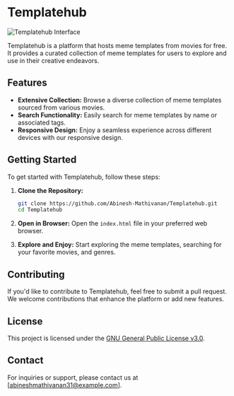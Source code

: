 # Templatehub

![Templatehub Interface](<img width="960" alt="th" src="https://github.com/Abinesh-Mathivanan/Templatehub/assets/113496287/9488ebb5-f649-4e8f-8a65-3338cff034e7">)

Templatehub is a platform that hosts meme templates from movies for free. It provides a curated collection of meme templates for users to explore and use in their creative endeavors.

## Features

- **Extensive Collection:** Browse a diverse collection of meme templates sourced from various movies.
- **Search Functionality:** Easily search for meme templates by name or associated tags.
- **Responsive Design:** Enjoy a seamless experience across different devices with our responsive design.

## Getting Started

To get started with Templatehub, follow these steps:

1. **Clone the Repository:**
   ```bash
   git clone https://github.com/Abinesh-Mathivanan/Templatehub.git
   cd Templatehub
   ```

2. **Open in Browser:**
   Open the `index.html` file in your preferred web browser.

3. **Explore and Enjoy:**
   Start exploring the meme templates, searching for your favorite movies, and genres.

## Contributing

If you'd like to contribute to Templatehub, feel free to submit a pull request. We welcome contributions that enhance the platform or add new features.

## License

This project is licensed under the [GNU General Public License v3.0](LICENSE).

## Contact

For inquiries or support, please contact us at [abineshmathivanan31@example.com].
